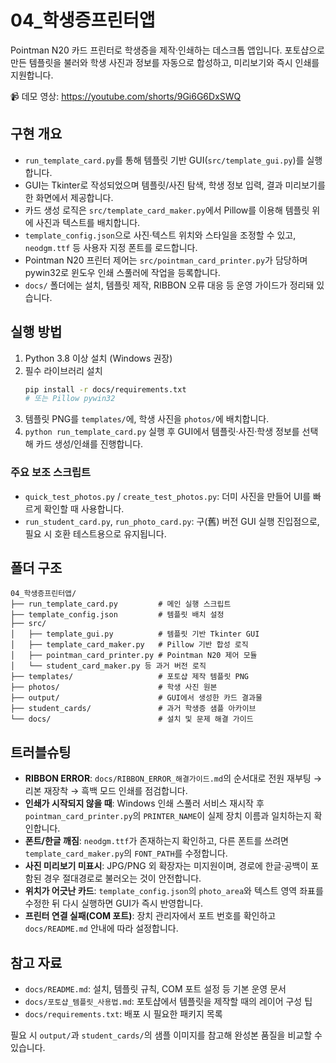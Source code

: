 # 04_학생증프린터앱

Pointman N20 카드 프린터로 학생증을 제작‧인쇄하는 데스크톱 앱입니다. 포토샵으로 만든 템플릿을 불러와 학생 사진과 정보를 자동으로 합성하고, 미리보기와 즉시 인쇄를 지원합니다.

📹 데모 영상: https://youtube.com/shorts/9Gi6G6DxSWQ

## 구현 개요
- `run_template_card.py`를 통해 템플릿 기반 GUI(`src/template_gui.py`)를 실행합니다.
- GUI는 Tkinter로 작성되었으며 템플릿/사진 탐색, 학생 정보 입력, 결과 미리보기를 한 화면에서 제공합니다.
- 카드 생성 로직은 `src/template_card_maker.py`에서 Pillow를 이용해 템플릿 위에 사진과 텍스트를 배치합니다.
- `template_config.json`으로 사진·텍스트 위치와 스타일을 조정할 수 있고, `neodgm.ttf` 등 사용자 지정 폰트를 로드합니다.
- Pointman N20 프린터 제어는 `src/pointman_card_printer.py`가 담당하며 pywin32로 윈도우 인쇄 스풀러에 작업을 등록합니다.
- `docs/` 폴더에는 설치, 템플릿 제작, RIBBON 오류 대응 등 운영 가이드가 정리돼 있습니다.

## 실행 방법
1. Python 3.8 이상 설치 (Windows 권장)
2. 필수 라이브러리 설치
   ```bash
   pip install -r docs/requirements.txt
   # 또는 Pillow pywin32
   ```
3. 템플릿 PNG를 `templates/`에, 학생 사진을 `photos/`에 배치합니다.
4. `python run_template_card.py` 실행 후 GUI에서 템플릿·사진·학생 정보를 선택해 카드 생성/인쇄를 진행합니다.

### 주요 보조 스크립트
- `quick_test_photos.py` / `create_test_photos.py`: 더미 사진을 만들어 UI를 빠르게 확인할 때 사용합니다.
- `run_student_card.py`, `run_photo_card.py`: 구(舊) 버전 GUI 실행 진입점으로, 필요 시 호환 테스트용으로 유지됩니다.

## 폴더 구조
```
04_학생증프린터앱/
├── run_template_card.py         # 메인 실행 스크립트
├── template_config.json         # 템플릿 배치 설정
├── src/
│   ├── template_gui.py          # 템플릿 기반 Tkinter GUI
│   ├── template_card_maker.py   # Pillow 기반 합성 로직
│   ├── pointman_card_printer.py # Pointman N20 제어 모듈
│   └── student_card_maker.py 등 과거 버전 로직
├── templates/                   # 포토샵 제작 템플릿 PNG
├── photos/                      # 학생 사진 원본
├── output/                      # GUI에서 생성한 카드 결과물
├── student_cards/               # 과거 학생증 샘플 아카이브
└── docs/                        # 설치 및 문제 해결 가이드
```

## 트러블슈팅
- **RIBBON ERROR**: `docs/RIBBON_ERROR_해결가이드.md`의 순서대로 전원 재부팅 → 리본 재장착 → 흑백 모드 인쇄를 점검합니다.
- **인쇄가 시작되지 않을 때**: Windows 인쇄 스풀러 서비스 재시작 후 `pointman_card_printer.py`의 `PRINTER_NAME`이 실제 장치 이름과 일치하는지 확인합니다.
- **폰트/한글 깨짐**: `neodgm.ttf`가 존재하는지 확인하고, 다른 폰트를 쓰려면 `template_card_maker.py`의 `FONT_PATH`를 수정합니다.
- **사진 미리보기 미표시**: JPG/PNG 외 확장자는 미지원이며, 경로에 한글·공백이 포함된 경우 절대경로로 불러오는 것이 안전합니다.
- **위치가 어긋난 카드**: `template_config.json`의 `photo_area`와 텍스트 영역 좌표를 수정한 뒤 다시 실행하면 GUI가 즉시 반영합니다.
- **프린터 연결 실패(COM 포트)**: 장치 관리자에서 포트 번호를 확인하고 `docs/README.md` 안내에 따라 설정합니다.

## 참고 자료
- `docs/README.md`: 설치, 템플릿 규칙, COM 포트 설정 등 기본 운영 문서
- `docs/포토샵_템플릿_사용법.md`: 포토샵에서 템플릿을 제작할 때의 레이어 구성 팁
- `docs/requirements.txt`: 배포 시 필요한 패키지 목록

필요 시 `output/`과 `student_cards/`의 샘플 이미지를 참고해 완성본 품질을 비교할 수 있습니다.
